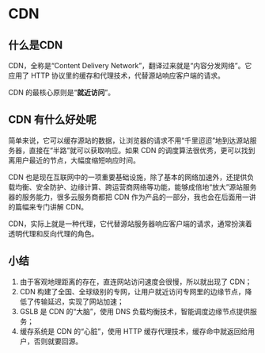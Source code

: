 # CDN

## 什么是CDN

CDN，全称是“Content Delivery Network”，翻译过来就是“内容分发网络”。它应用了 HTTP 协议里的缓存和代理技术，代替源站响应客户端的请求。

CDN 的最核心原则是“**就近访问**”。

## CDN 有什么好处呢

简单来说，它可以缓存源站的数据，让浏览器的请求不用“千里迢迢”地到达源站服务器，直接在“半路”就可以获取响应。如果 CDN 的调度算法很优秀，更可以找到离用户最近的节点，大幅度缩短响应时间。

CDN 也是现在互联网中的一项重要基础设施，除了基本的网络加速外，还提供负载均衡、安全防护、边缘计算、跨运营商网络等功能，能够成倍地“放大”源站服务器的服务能力，很多云服务商都把 CDN 作为产品的一部分，我也会在后面用一讲的篇幅来专门讲解 CDN。

CDN，实际上就是一种代理，它代替源站服务器响应客户端的请求，通常扮演着透明代理和反向代理的角色。

## 小结

1. 由于客观地理距离的存在，直连网站访问速度会很慢，所以就出现了 CDN；
2. CDN 构建了全国、全球级别的专网，让用户就近访问专网里的边缘节点，降低了传输延迟，实现了网站加速；
3. GSLB 是 CDN 的“大脑”，使用 DNS 负载均衡技术，智能调度边缘节点提供服务；
4. 缓存系统是 CDN 的“心脏”，使用 HTTP 缓存代理技术，缓存命中就返回给用户，否则就要回源。
